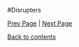 #Disrupters

<Text Here>

[Prev Page](https://github.com/Krithika-Balan2290/Concurrency-Design-Patterns/blob/master/Docs/barriers.md) | [Next Page](https://github.com/Krithika-Balan2290/Concurrency-Design-Patterns/blob/master/Docs/double_lock.md)
 
 [Back to contents](https://github.com/Krithika-Balan2290/Concurrency-Design-Patterns/blob/master/Index.md)
